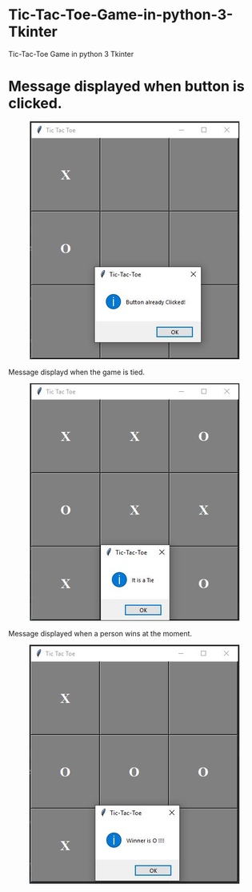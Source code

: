 # Tic-Tac-Toe-Game-in-python-3-Tkinter
Tic-Tac-Toe Game in python 3 Tkinter
# Message displayed when button is clicked.
<p align="center"><img src="./images/button-already-clicked.jpg" /></p>
Message displayd when the game is tied.
<p align="center"><img src="./images/Tie.jpg" /></p>
Message displayed when a person wins at the moment.
<p align="center"><img src="./images/winning.jpg" /></p>